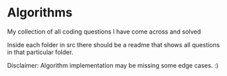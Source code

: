 Algorithms
==========

My collection of all coding questions I have come across and solved

Inside each folder in src there should be a readme that shows all questions in that particular folder. 

Disclaimer: Algorithm implementation may be missing some edge cases. :) 
